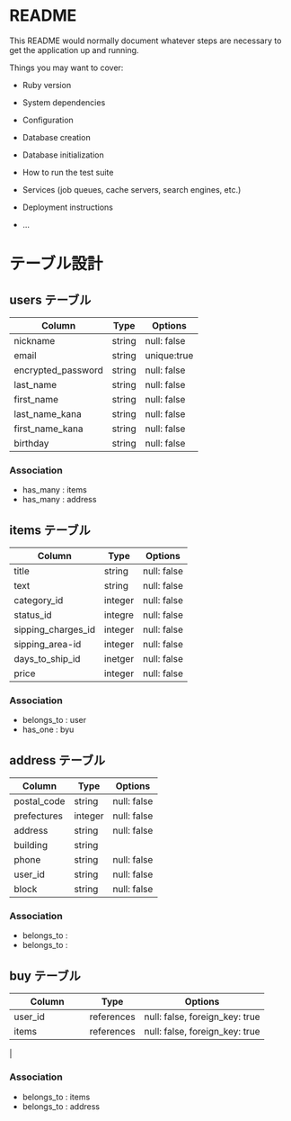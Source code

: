 # README

This README would normally document whatever steps are necessary to get the
application up and running.

Things you may want to cover:

* Ruby version

* System dependencies

* Configuration

* Database creation

* Database initialization

* How to run the test suite

* Services (job queues, cache servers, search engines, etc.)

* Deployment instructions

* ...

# テーブル設計

## users テーブル

| Column         | Type   | Options     |
| --------       | ------ | ----------- |
| nickname       | string | null: false |
| email          | string | unique:true |
| encrypted_password      | string | null: false |
| last_name      | string | null: false |
| first_name     | string | null: false | 
| last_name_kana | string | null: false |
| first_name_kana| string | null: false |
| birthday       | string | null: false |

### Association

- has_many : items
- has_many : address

## items テーブル

| Column              | Type   | Options     |
| ------              | ------ | ----------- |
| title               | string | null: false |
| text                | string | null: false |
| category_id            | integer| null: false |
| status_id              | integre | null: false |
| sipping_charges_id     | integer | null: false |
| sipping_area-id        | integer | null: false |
| days_to_ship_id        | inetger | null: false |
| price               | integer | null: false |
### Association

- belongs_to : user
- has_one : byu


## address テーブル

| Column       | Type   | Options     |
| ------       | ------ | -------     |
| postal_code  | string | null: false |
| prefectures  | integer | null: false |
| address      | string | null: false |
| building     | string |             |
| phone        | string | null: false |
| user_id      | string | null: false |
| block        | string | null: false |
### Association

- belongs_to :
- belongs_to :

## buy テーブル

| Column        | Type       | Options                        |
| -------       | ---------- | ------------------------------ |
| user_id　　　　| references  |  null: false, foreign_key: true      |
| items  　　　　| references  |  null: false, foreign_key: true      |
| 

### Association

- belongs_to : items
- belongs_to : address
